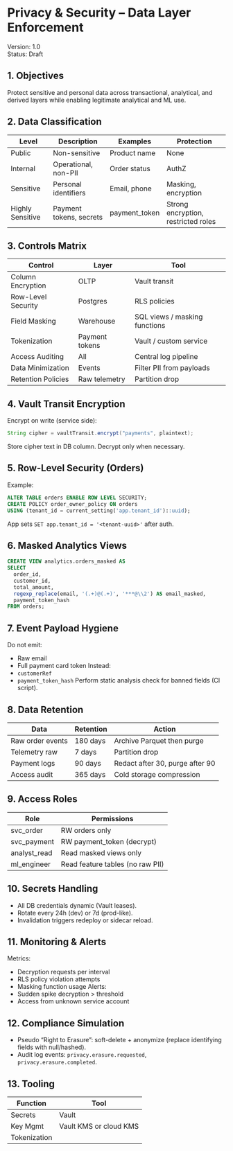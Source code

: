 # Privacy & Security – Data Layer Enforcement
Version: 1.0  
Status: Draft  

## 1. Objectives
Protect sensitive and personal data across transactional, analytical, and derived layers while enabling legitimate analytical and ML use.

## 2. Data Classification
| Level | Description | Examples | Protection |
|-------|-------------|----------|------------|
| Public | Non-sensitive | Product name | None |
| Internal | Operational, non-PII | Order status | AuthZ |
| Sensitive | Personal identifiers | Email, phone | Masking, encryption |
| Highly Sensitive | Payment tokens, secrets | payment_token | Strong encryption, restricted roles |

## 3. Controls Matrix
| Control | Layer | Tool |
|---------|-------|------|
| Column Encryption | OLTP | Vault transit |
| Row-Level Security | Postgres | RLS policies |
| Field Masking | Warehouse | SQL views / masking functions |
| Tokenization | Payment tokens | Vault / custom service |
| Access Auditing | All | Central log pipeline |
| Data Minimization | Events | Filter PII from payloads |
| Retention Policies | Raw telemetry | Partition drop |

## 4. Vault Transit Encryption
Encrypt on write (service side):
```java
String cipher = vaultTransit.encrypt("payments", plaintext);
```
Store cipher text in DB column. Decrypt only when necessary.

## 5. Row-Level Security (Orders)
Example:
```sql
ALTER TABLE orders ENABLE ROW LEVEL SECURITY;
CREATE POLICY order_owner_policy ON orders
USING (tenant_id = current_setting('app.tenant_id')::uuid);
```
App sets `SET app.tenant_id = '<tenant-uuid>'` after auth.

## 6. Masked Analytics Views
```sql
CREATE VIEW analytics.orders_masked AS
SELECT
  order_id,
  customer_id,
  total_amount,
  regexp_replace(email, '(.+)@(.+)', '***@\\2') AS email_masked,
  payment_token_hash
FROM orders;
```

## 7. Event Payload Hygiene
Do not emit:
- Raw email
- Full payment card token
Instead:
- `customerRef`
- `payment_token_hash`
Perform static analysis check for banned fields (CI script).

## 8. Data Retention
| Data | Retention | Action |
|------|-----------|--------|
| Raw order events | 180 days | Archive Parquet then purge |
| Telemetry raw | 7 days | Partition drop |
| Payment logs | 90 days | Redact after 30, purge after 90 |
| Access audit | 365 days | Cold storage compression |

## 9. Access Roles
| Role | Permissions |
|------|-------------|
| svc_order | RW orders only |
| svc_payment | RW payment_token (decrypt) |
| analyst_read | Read masked views only |
| ml_engineer | Read feature tables (no raw PII) |

## 10. Secrets Handling
- All DB credentials dynamic (Vault leases).
- Rotate every 24h (dev) or 7d (prod-like).
- Invalidation triggers redeploy or sidecar reload.

## 11. Monitoring & Alerts
Metrics:
- Decryption requests per interval
- RLS policy violation attempts
- Masking function usage
Alerts:
- Sudden spike decryption > threshold
- Access from unknown service account

## 12. Compliance Simulation
- Pseudo “Right to Erasure”: soft-delete + anonymize (replace identifying fields with null/hashed).
- Audit log events: `privacy.erasure.requested`, `privacy.erasure.completed`.

## 13. Tooling
| Function | Tool |
|----------|------|
| Secrets | Vault |
| Key Mgmt | Vault KMS or cloud KMS |
| Tokenization
